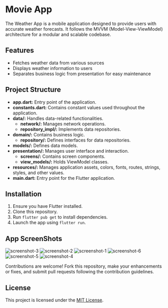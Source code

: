 # Movie App

The Weather App is a mobile application designed to provide users with accurate weather forecasts. It follows the MVVM (Model-View-ViewModel) architecture for a modular and scalable codebase.

## Features

- Fetches weather data from various sources
- Displays weather information to users
- Separates business logic from presentation for easy maintenance

## Project Structure

- **app.dart:** Entry point of the application.
- **constants.dart:** Contains constant values used throughout the application.
- **data/:** Handles data-related functionalities.
  - **network/:** Manages network operations.
  - **repository_impl/:** Implements data repositories.
- **domain/:** Contains business logic.
  - **repository/:** Defines interfaces for data repositories.
- **models/:** Defines data models.
- **presentation/:** Manages user interface and interaction.
  - **screens/:** Contains screen components.
  - **view_models/:** Holds ViewModel classes.
- **resources/:** Manages application assets, colors, fonts, routes, strings, styles, and other values.
- **main.dart:** Entry point for the Flutter application.

## Installation

1. Ensure you have Flutter installed.
2. Clone this repository.
3. Run `flutter pub get` to install dependencies.
4. Launch the app using `flutter run`.

## App ScreenShots
![screenshot-3](https://github.com/hersheyckey/movie_db/assets/123447308/0267f351-4455-4a47-a289-3474e6c5ad9e)
![screenshot-2](https://github.com/hersheyckey/movie_db/assets/123447308/cb8fdae7-3144-4485-94ab-f144781c529c)
![screenshot-1](https://github.com/hersheyckey/movie_db/assets/123447308/ee1fd1b7-ed06-4c04-ab78-b8634d04de09)
![screenshot-6](https://github.com/hersheyckey/movie_db/assets/123447308/cbb35820-fec2-42f1-a6c0-7922549dc663)
![screenshot-5](https://github.com/hersheyckey/movie_db/assets/123447308/72f02ba9-4c31-4c3b-be83-ce2b5c9eae5d)
![screenshot-4](https://github.com/hersheyckey/movie_db/assets/123447308/5e9cfc73-68e1-4e4a-b6ef-36cac1585f24)

Contributions are welcome! Fork this repository, make your enhancements or fixes, and submit pull requests following the contribution guidelines.

## License

This project is licensed under the [MIT License](LICENSE).
